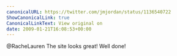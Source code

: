 ```yaml
---
canonicalURL: https://twitter.com/jmjordan/status/1136540722
ShowCanonicalLink: true
CanonicalLinkText: View original on
date: 2009-01-21T16:08:53+00:00
---
```

@RacheLauren The site looks great! Well done!